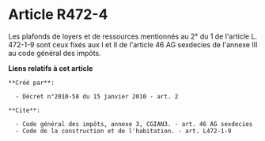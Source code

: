 # Article R472-4

Les plafonds de loyers et de ressources mentionnés au 2° du 1 de l'article L. 472-1-9 sont ceux fixés aux I et II de
l'article 46 AG sexdecies de l'annexe III au code général des impôts.

**Liens relatifs à cet article**

	**Créé par**:

	  - Décret n°2010-58 du 15 janvier 2010 - art. 2

	**Cite**:

	  - Code général des impôts, annexe 3, CGIAN3. - art. 46 AG sexdecies
	  - Code de la construction et de l'habitation. - art. L472-1-9
